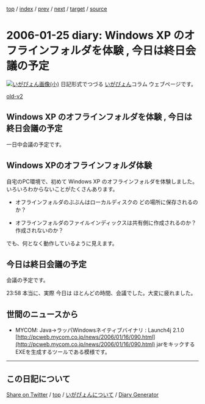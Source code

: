 [top](../index.html) 
 / [index](index.html) 
 / [prev](ig060124.html) 
 / [next](ig060126.html) 
 / [target](https://igapyon.github.io/diary/2006/ig060125.html) 
 / [source](https://github.com/igapyon/diary/blob/gh-pages/2006/ig060125.html.src.md) 

2006-01-25 diary: Windows XP のオフラインフォルダを体験 , 今日は終日会議の予定
=====================================================================================================
[![いがぴょん画像(小)](https://igapyon.github.io/diary/images/iga200306s.jpg "いがぴょん")](https://igapyon.github.io/diary/memo/memoigapyon.html) 日記形式でつづる [いがぴょん](https://igapyon.github.io/diary/memo/memoigapyon.html)コラム ウェブページです。

[old-v2](ig060125-orig.html)

## Windows XP のオフラインフォルダを体験 , 今日は終日会議の予定

一日中会議の予定です。


## Windows XPのオフラインフォルダ体験

自宅のPC環境で、初めて Windows XP のオフラインフォルダを体験しました。いろいろわからないことがたくさんあります。

* オフラインフォルダのぶぶんはローカルディスクの どの場所に保存されるのか？
  
* オフラインフォルダのファイルインディックスは共有側に作成されるのか？作成されないのか？

でも、何となく動作しているように見えます。

## 今日は終日会議の予定

会議の予定です。

23:58 本当に、実際 今日は ほとんどの時間、会議でした。大変に疲れました。

## 世間のニュースから

* MYCOM: Java→ラッパWindowsネイティブバイナリ : Launch4j 2.1.0
  [http://pcweb.mycom.co.jp/news/2006/01/16/090.html](http://pcweb.mycom.co.jp/news/2006/01/16/090.html)
  jarをキックするEXEを生成するツールである模様です。

----------------------------------------------------------------------------------------------------

## この日記について

[Share on Twitter](https://twitter.com/intent/tweet?hashtags=igapyon%2Cdiary%2C%E3%81%84%E3%81%8C%E3%81%B4%E3%82%87%E3%82%93&text=Windows+XP+%E3%81%AE%E3%82%AA%E3%83%95%E3%83%A9%E3%82%A4%E3%83%B3%E3%83%95%E3%82%A9%E3%83%AB%E3%83%80%E3%82%92%E4%BD%93%E9%A8%93+%2C+%E4%BB%8A%E6%97%A5%E3%81%AF%E7%B5%82%E6%97%A5%E4%BC%9A%E8%AD%B0%E3%81%AE%E4%BA%88%E5%AE%9A&url=https%3A%2F%2Figapyon.github.io%2Fdiary%2F2006%2Fig060125.html) / [top](../index.html) / [いがぴょんについて](https://igapyon.github.io/diary/memo/memoigapyon.html) / [Diary Generator](https://github.com/igapyon/igapyonv3)
